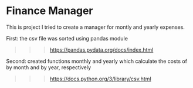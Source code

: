 # Finance Manager

This is project I tried to create a manager for montly and yearly expenses.

First: the csv file was sorted using pandas module

> > > https://pandas.pydata.org/docs/index.html

Second: created functions monthly and yearly which calculate the costs of by month and by year, respectively

> > > https://docs.python.org/3/library/csv.html
